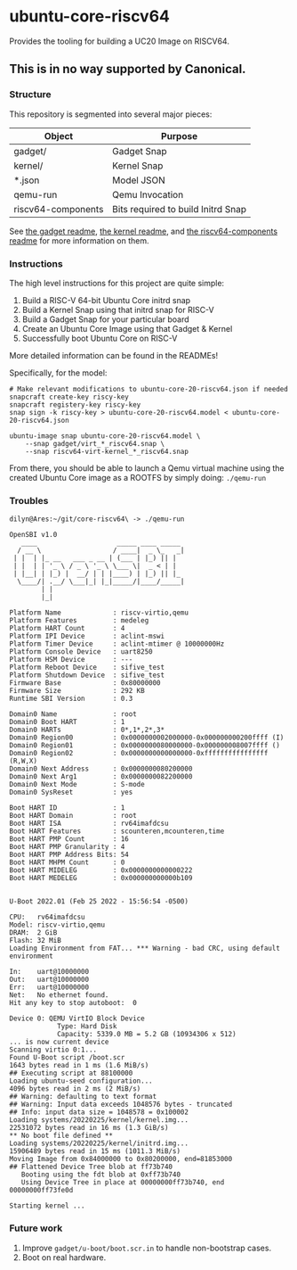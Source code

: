 # ubuntu-core-riscv64
Provides the tooling for building a UC20 Image on RISCV64.

## This is in no way supported by Canonical.


### Structure

This repository is segmented into several major pieces:

| Object             | Purpose                            |
|--------------------|------------------------------------|
| gadget/            | Gadget Snap                        |
| kernel/            | Kernel Snap                        |
| \*.json            | Model JSON                         |
| qemu-run           | Qemu Invocation                    |
| riscv64-components | Bits required to build Initrd Snap |

See [the gadget readme](gadget/README.md), [the kernel
readme](kernel/README.md), and [the riscv64-components
readme](riscv64-components/README.md) for more information on them.


### Instructions

The high level instructions for this project are quite simple:
1) Build a RISC-V 64-bit Ubuntu Core initrd snap
2) Build a Kernel Snap using that initrd snap for RISC-V
3) Build a Gadget Snap for your particular board
4) Create an Ubuntu Core Image using that Gadget & Kernel
5) Successfully boot Ubuntu Core on RISC-V

More detailed information can be found in the READMEs!

Specifically, for the model:

```
# Make relevant modifications to ubuntu-core-20-riscv64.json if needed
snapcraft create-key riscy-key
snapcraft registery-key riscy-key
snap sign -k riscy-key > ubuntu-core-20-riscv64.model < ubuntu-core-20-riscv64.json

ubuntu-image snap ubuntu-core-20-riscv64.model \
    --snap gadget/virt_*_riscv64.snap \
    --snap riscv64-virt-kernel_*_riscv64.snap
```

From there, you should be able to launch a Qemu virtual machine using the
created Ubuntu Core image as a ROOTFS by simply doing:
`./qemu-run`



### Troubles
```
dilyn@Ares:~/git/core-riscv64\ -> ./qemu-run                                                                                                      

OpenSBI v1.0
   ____                    _____ ____ _____
  / __ \                  / ____|  _ \_   _|
 | |  | |_ __   ___ _ __ | (___ | |_) || |
 | |  | | '_ \ / _ \ '_ \ \___ \|  _ < | |
 | |__| | |_) |  __/ | | |____) | |_) || |_
  \____/| .__/ \___|_| |_|_____/|____/_____|
        | |
        |_|

Platform Name             : riscv-virtio,qemu
Platform Features         : medeleg
Platform HART Count       : 4
Platform IPI Device       : aclint-mswi
Platform Timer Device     : aclint-mtimer @ 10000000Hz
Platform Console Device   : uart8250
Platform HSM Device       : ---
Platform Reboot Device    : sifive_test
Platform Shutdown Device  : sifive_test
Firmware Base             : 0x80000000
Firmware Size             : 292 KB
Runtime SBI Version       : 0.3

Domain0 Name              : root
Domain0 Boot HART         : 1
Domain0 HARTs             : 0*,1*,2*,3*
Domain0 Region00          : 0x0000000002000000-0x000000000200ffff (I)
Domain0 Region01          : 0x0000000080000000-0x000000008007ffff ()
Domain0 Region02          : 0x0000000000000000-0xffffffffffffffff (R,W,X)
Domain0 Next Address      : 0x0000000080200000
Domain0 Next Arg1         : 0x0000000082200000
Domain0 Next Mode         : S-mode
Domain0 SysReset          : yes

Boot HART ID              : 1
Boot HART Domain          : root
Boot HART ISA             : rv64imafdcsu
Boot HART Features        : scounteren,mcounteren,time
Boot HART PMP Count       : 16
Boot HART PMP Granularity : 4
Boot HART PMP Address Bits: 54
Boot HART MHPM Count      : 0
Boot HART MIDELEG         : 0x0000000000000222
Boot HART MEDELEG         : 0x000000000000b109


U-Boot 2022.01 (Feb 25 2022 - 15:56:54 -0500)

CPU:   rv64imafdcsu
Model: riscv-virtio,qemu
DRAM:  2 GiB
Flash: 32 MiB
Loading Environment from FAT... *** Warning - bad CRC, using default environment

In:    uart@10000000
Out:   uart@10000000
Err:   uart@10000000
Net:   No ethernet found.
Hit any key to stop autoboot:  0 

Device 0: QEMU VirtIO Block Device
            Type: Hard Disk
            Capacity: 5339.0 MB = 5.2 GB (10934306 x 512)
... is now current device
Scanning virtio 0:1...
Found U-Boot script /boot.scr
1643 bytes read in 1 ms (1.6 MiB/s)
## Executing script at 88100000
Loading ubuntu-seed configuration...
4096 bytes read in 2 ms (2 MiB/s)
## Warning: defaulting to text format
## Warning: Input data exceeds 1048576 bytes - truncated
## Info: input data size = 1048578 = 0x100002
Loading systems/20220225/kernel/kernel.img...
22531072 bytes read in 16 ms (1.3 GiB/s)
** No boot file defined **
Loading systems/20220225/kernel/initrd.img...
15906489 bytes read in 15 ms (1011.3 MiB/s)
Moving Image from 0x84000000 to 0x80200000, end=81853000
## Flattened Device Tree blob at ff73b740
   Booting using the fdt blob at 0xff73b740
   Using Device Tree in place at 00000000ff73b740, end 00000000ff73fe0d

Starting kernel ...
```


### Future work

1) Improve `gadget/u-boot/boot.scr.in` to handle non-bootstrap cases.
2) Boot on real hardware.
